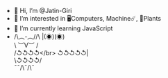 - 👋 Hi, I’m @Jatin-Giri
- 👀 I’m interested in 🖥Computers, Machine☄️, 🌱Plants 
- 🌱 I’m currently learning JavaScript
- /\︵-︵//\\
  |(◉)(◉) </br>
  \ ︶V︶ /<br>
  /↺↺↺↺\</br>
  ↺↺↺↺↺|</br>
  \↺↺↺↺/</br>
  ¯¯/\¯/\¯</br>
<!--- - 💞️ I’m looking to collaborate on ... 
- 📫 How to reach me ...
- 😄 Pronouns: ...
- ⚡ Fun fact: ...
--->
<!---
Jatin-Giri/Jatin-Giri is a ✨ special ✨ repository because its `README.md` (this file) appears on your GitHub profile.
You can click the Preview link to take a look at your changes.
--->
